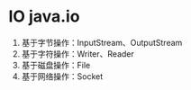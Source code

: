 # IO java.io
1. 基于字节操作：InputStream、OutputStream
2. 基于字符操作：Writer、Reader
3. 基于磁盘操作：File
4. 基于网络操作：Socket
